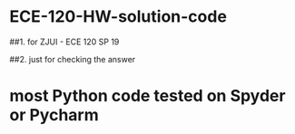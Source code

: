 # ECE-120-HW-solution-code

##1. for ZJUI - ECE 120 SP 19

##2. just for checking the answer

# most Python code tested on Spyder or Pycharm
